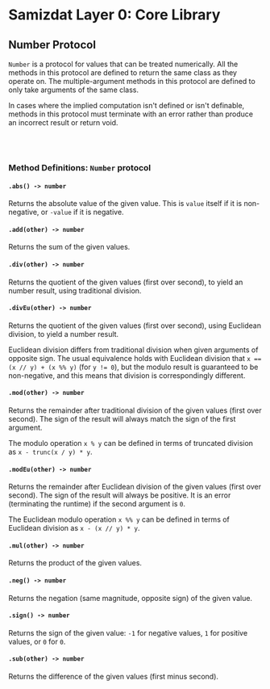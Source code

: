 Samizdat Layer 0: Core Library
==============================

Number Protocol
---------------

`Number` is a protocol for values that can be treated numerically.
All the methods in this protocol are defined to return the same class
as they operate on. The multiple-argument methods in this protocol are
defined to only take arguments of the same class.

In cases where the implied computation isn't defined or isn't definable,
methods in this protocol must terminate with an error rather than
produce an incorrect result or return void.

<br><br>
### Method Definitions: `Number` protocol

#### `.abs() -> number`

Returns the absolute value of the given value. This is `value` itself if
it is non-negative, or `-value` if it is negative.

#### `.add(other) -> number`

Returns the sum of the given values.

#### `.div(other) -> number`

Returns the quotient of the given values (first over second),
to yield an number result, using traditional division.

#### `.divEu(other) -> number`

Returns the quotient of the given values (first over second),
using Euclidean division, to yield a number result.

Euclidean division differs from traditional division when given
arguments of opposite sign. The usual equivalence holds with Euclidean
division that `x == (x // y) + (x %% y)` (for `y != 0`), but the
modulo result is guaranteed to be non-negative, and this means that
division is correspondingly different.

#### `.mod(other) -> number`

Returns the remainder after traditional division of the given values (first
over second). The sign of the result will always match the sign of the
first argument.

The modulo operation `x % y` can be defined in terms of truncated division as
`x - trunc(x / y) * y`.

#### `.modEu(other) -> number`

Returns the remainder after Euclidean division of the given values (first
over second). The sign of the result will always be positive.
It is an error (terminating the runtime) if the second
argument is `0`.

The Euclidean modulo operation `x %% y` can be defined in terms of
Euclidean division as `x - (x // y) * y`.

#### `.mul(other) -> number`

Returns the product of the given values.

#### `.neg() -> number`

Returns the negation (same magnitude, opposite sign) of the given
value.

#### `.sign() -> number`

Returns the sign of the given value: `-1` for negative values,
`1` for positive values, or `0` for `0`.

#### `.sub(other) -> number`

Returns the difference of the given values (first minus second).

